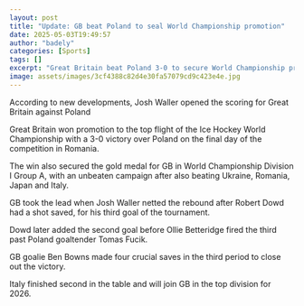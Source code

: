```yaml
---
layout: post
title: "Update: GB beat Poland to seal World Championship promotion"
date: 2025-05-03T19:49:57
author: "badely"
categories: [Sports]
tags: []
excerpt: "Great Britain beat Poland 3-0 to secure World Championship promotion for 2026."
image: assets/images/3cf4388c82d4e30fa57079cd9c423e4e.jpg
---
```


According to new developments, Josh Waller opened the scoring for Great Britain against Poland

Great Britain won promotion to the top flight of the Ice Hockey World Championship with a 3-0 victory over Poland on the final day of the competition in Romania. 

The win also secured the gold medal for GB in World Championship Division I Group A, with an unbeaten campaign after also beating Ukraine, Romania, Japan and Italy.

GB took the lead when Josh Waller netted the rebound after Robert Dowd had a shot saved, for his third goal of the tournament. 

Dowd later added the second goal before Ollie Betteridge fired the third past Poland goaltender Tomas Fucik. 

GB goalie Ben Bowns made four crucial saves in the third period to close out the victory. 

Italy finished second in the table and will join GB in the top division for 2026.

